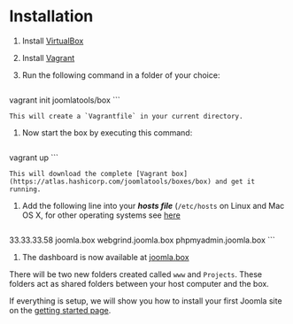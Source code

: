 # Installation

1. Install [VirtualBox](https://www.virtualbox.org/wiki/Downloads)
1. Install [Vagrant](https://www.vagrantup.com/downloads.html)
1. Run the following command in a folder of your choice:

    ```bash
vagrant init joomlatools/box
    ```

    This will create a `Vagrantfile` in your current directory.

1. Now start the box by executing this command:

    ```bash
vagrant up
    ```

    This will download the complete [Vagrant box](https://atlas.hashicorp.com/joomlatools/boxes/box) and get it running.

1. Add the following line into your ***hosts file*** (`/etc/hosts` on Linux and Mac OS X, for other operating systems see [here][1]

    ```
33.33.33.58 joomla.box webgrind.joomla.box phpmyadmin.joomla.box
    ```

1. The dashboard is now available at [joomla.box](http://joomla.box)

There will be two new folders created called `www` and `Projects`. These folders act as shared folders between your host computer and the box.

If everything is setup, we will show you how to install your first Joomla site on the  [getting started page](getting-started.md).

   [1]: http://en.wikipedia.org/wiki/Hosts_(file)#Location_in_the_file_system
